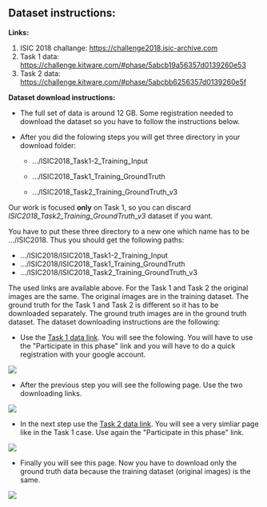 ## Dataset instructions:

**Links:**
1. ISIC 2018 challange: <https://challenge2018.isic-archive.com>
2. Task 1 data: <https://challenge.kitware.com/#phase/5abcb19a56357d0139260e53>
3. Task 2 data: <https://challenge.kitware.com/#phase/5abcbb6256357d0139260e5f>

**Dataset download instructions:**

* The full set of data is around 12 GB. Some registration needed to download the dataset so you have to follow the instructions below. 

* After you did the folowing steps you will get three directory in your download folder:

  * .../ISIC2018_Task1-2_Training_Input

  * .../ISIC2018_Task1_Training_GroundTruth

  * .../ISIC2018_Task2_Training_GroundTruth_v3

Our work is focused **only** on Task 1, so you can discard *ISIC2018_Task2_Training_GroundTruth_v3* dataset if you want.

You have to put these three directory to a new one which name has to be .../ISIC2018. Thus you should get the following paths:

  * .../ISIC2018/ISIC2018_Task1-2_Training_Input
  * .../ISIC2018/ISIC2018_Task1_Training_GroundTruth
  * .../ISIC2018/ISIC2018_Task2_Training_GroundTruth_v3

The used links are available above. For the Task 1 and Task 2 the original images are the same. The original images are in the training dataset. The ground truth for the Task 1 and Task 2 is different so it has to be downloaded separately. The ground truth images are in the ground truth dataset. The dataset downloading instructions are the following:

  * Use the [Task 1 data link](https://challenge.kitware.com/#phase/5abcb19a56357d0139260e53). You will see the folowing. You will have to use the "Participate in this phase" link and you will have to do a quick registration with your google account.

  <p float="center">
  <img src="https://user-images.githubusercontent.com/31450606/46915943-aa6a7800-cfb3-11e8-8df7-1304d927da08.png" />
  </p>

  * After the previous step you will see the following page. Use the two downloading links.

  <p float="center">
  <img src="https://user-images.githubusercontent.com/31450606/46915981-6035c680-cfb4-11e8-91aa-c9c6aed830de.png" />
  </p>

  * In the next step use the [Task 2 data link](https://challenge.kitware.com/#phase/5abcbb6256357d0139260e5f). You will see a very simliar page like in the Task 1 case. Use again the "Participate in this phase" link.

  <p float="center">
  <img src="https://user-images.githubusercontent.com/31450606/46916028-05509f00-cfb5-11e8-8185-4303e3e31afe.png" />
  </p>

  * Finally you will see this page. Now you have to download only the ground truth data because the training dataset (original images) is the same.

  <p float="center">
  <img src="https://user-images.githubusercontent.com/31450606/46916063-96277a80-cfb5-11e8-995c-24849ff5a949.png" />
  </p>